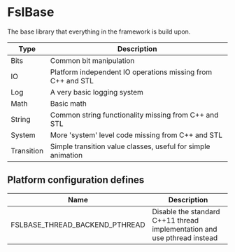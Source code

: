 # FslBase

The base library that everything in the framework is build upon.

| Type        | Description                                                   |
|-------------|---------------------------------------------------------------|
| Bits        | Common bit manipulation                                       |
| IO          | Platform independent IO operations missing from C++ and STL |
| Log         | A very basic logging system                                   |
| Math        | Basic math                                                    |
| String      | Common string functionality missing from C++ and STL        |
| System      | More 'system' level code missing from C++ and STL           |
| Transition  | Simple transition value classes, useful for simple animation  |


## Platform configuration defines

| Name                           | Description                                                              |
|--------------------------------|--------------------------------------------------------------------------|
| FSLBASE_THREAD_BACKEND_PTHREAD | Disable the standard C++11 thread implementation and use pthread instead |
